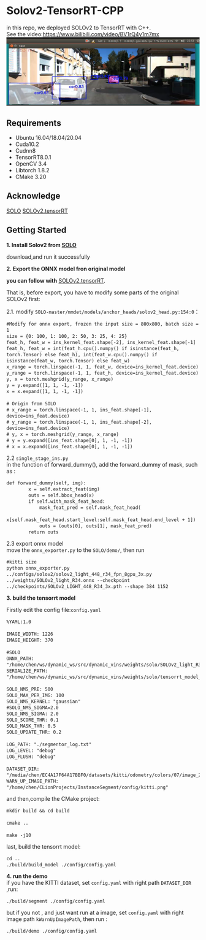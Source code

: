# Solov2-TensorRT-CPP
in this repo, we  deployed SOLOv2 to TensorRT with C++.   
See the video:https://www.bilibili.com/video/BV1rQ4y1m7mx
![solov2_cpp](https://github.com/chenjianqu/Solov2-TensorRT-CPP/blob/main/config/solov2_cpp.png)

## Requirements
* Ubuntu 16.04/18.04/20.04
* Cuda10.2
* Cudnn8
* TensorRT8.0.1
* OpenCV 3.4
* Libtorch 1.8.2
* CMake 3.20

## Acknowledge
[SOLO](https://github.com/wxinlong/solo_/)
[SOLOv2.tensorRT](https://github.com/zhangjinsong3/SOLOv2.tensorRT)


## Getting Started

**1. Install Solov2 from [SOLO](https://github.com/wxinlong/solo_/)**  


download,and run it successfully

**2. Export the ONNX model fron original model**  


**you can follow with** [SOLOv2.tensorRT](https://github.com/zhangjinsong3/SOLOv2.tensorRT). 

That is, before export, you have to modify some parts of the original SOLOv2 first:  

2.1. modify `SOLO-master/mmdet/models/anchor_heads/solov2_head.py:154:0`：
```
#Modify for onnx export, frozen the input size = 800x800, batch size = 1
size = {0: 100, 1: 100, 2: 50, 3: 25, 4: 25}
feat_h, feat_w = ins_kernel_feat.shape[-2], ins_kernel_feat.shape[-1]
feat_h, feat_w = int(feat_h.cpu().numpy() if isinstance(feat_h, torch.Tensor) else feat_h), int(feat_w.cpu().numpy() if isinstance(feat_w, torch.Tensor) else feat_w)
x_range = torch.linspace(-1, 1, feat_w, device=ins_kernel_feat.device)
y_range = torch.linspace(-1, 1, feat_h, device=ins_kernel_feat.device)
y, x = torch.meshgrid(y_range, x_range)
y = y.expand([1, 1, -1, -1])
x = x.expand([1, 1, -1, -1])

# Origin from SOLO
# x_range = torch.linspace(-1, 1, ins_feat.shape[-1], device=ins_feat.device)
# y_range = torch.linspace(-1, 1, ins_feat.shape[-2], device=ins_feat.device)
# y, x = torch.meshgrid(y_range, x_range)
# y = y.expand([ins_feat.shape[0], 1, -1, -1])
# x = x.expand([ins_feat.shape[0], 1, -1, -1])
```

2.2 `single_stage_ins.py`  
in the function of forward_dummy(), add the forward_dummy of mask, such as :
```
def forward_dummy(self, img):
        x = self.extract_feat(img)
        outs = self.bbox_head(x)
        if self.with_mask_feat_head:
            mask_feat_pred = self.mask_feat_head(
                x[self.mask_feat_head.start_level:self.mask_feat_head.end_level + 1])
            outs = (outs[0], outs[1], mask_feat_pred)
        return outs
```

2.3 export onnx model  
move the `onnx_exporter.py` to the `SOLO/demo/`, then run
```
#kitti size
python onnx_exporter.py ../configs/solov2/solov2_light_448_r34_fpn_8gpu_3x.py ../weights/SOLOv2_light_R34.onnx --checkpoint ../checkpoints/SOLOv2_LIGHT_448_R34_3x.pth --shape 384 1152
```


**3. build the tensorrt model**     
  
Firstly edit the config file:`config.yaml`   
```
%YAML:1.0

IMAGE_WIDTH: 1226
IMAGE_HEIGHT: 370

#SOLO
ONNX_PATH: "/home/chen/ws/dynamic_ws/src/dynamic_vins/weights/solo/SOLOv2_light_R34_1152x384_cuda102.onnx"
SERIALIZE_PATH: "/home/chen/ws/dynamic_ws/src/dynamic_vins/weights/solo/tensorrt_model_1152x384.bin"

SOLO_NMS_PRE: 500
SOLO_MAX_PER_IMG: 100
SOLO_NMS_KERNEL: "gaussian"
#SOLO_NMS_SIGMA=2.0
SOLO_NMS_SIGMA: 2.0
SOLO_SCORE_THR: 0.1
SOLO_MASK_THR: 0.5
SOLO_UPDATE_THR: 0.2

LOG_PATH: "./segmentor_log.txt"
LOG_LEVEL: "debug"
LOG_FLUSH: "debug"

DATASET_DIR: "/media/chen/EC4A17F64A17BBF0/datasets/kitti/odometry/colors/07/image_2/"
WARN_UP_IMAGE_PATH: "/home/chen/CLionProjects/InstanceSegment/config/kitti.png"
```
and then,compile the CMake project:
```
mkdir build && cd build

cmake ..

make -j10
```

last, build the tensorrt model:
```
cd ..
./build/build_model ./config/config.yaml
```


**4. run the demo**   
if you have the KITTI dataset,  set `config.yaml` with right  path `DATASET_DIR` ,run:
```
./build/segment ./config/config.yaml
```  
 
but if you not , and just want run at a image, set `config.yaml` with right image path `kWarnUpImagePath`, then run :
```
./build/demo ./config/config.yaml
```


